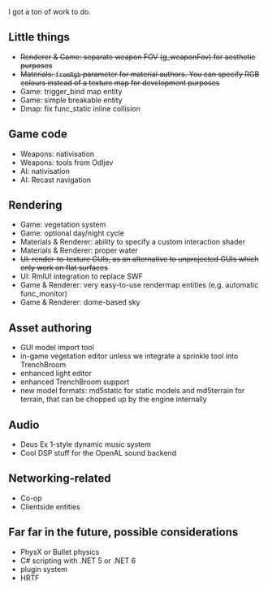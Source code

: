I got a ton of work to do.  

## Little things

* ~~Renderer & Game: separate weapon FOV (g_weaponFov) for aesthetic purposes~~
* ~~Materials: `fromRgb` parameter for material authors. You can specify RGB colours instead of a texture map for development purposes~~
* Game: trigger_bind map entity
* Game: simple breakable entity
* Dmap: fix func_static inline collision

## Game code

* Weapons: nativisation
* Weapons: tools from Odljev
* AI: nativisation
* AI: Recast navigation

## Rendering

* Game: vegetation system
* Game: optional day/night cycle
* Materials & Renderer: ability to specify a custom interaction shader
* Materials & Renderer: proper water
* ~~UI: render-to-texture GUIs, as an alternative to unprojected GUIs which only work on flat surfaces~~
* UI: RmlUI integration to replace SWF
* Game & Renderer: very easy-to-use rendermap entities (e.g. automatic func_monitor)
* Game & Renderer: dome-based sky

## Asset authoring

* GUI model import tool
* in-game vegetation editor unless we integrate a sprinkle tool into TrenchBroom
* enhanced light editor
* enhanced TrenchBroom support
* new model formats: md5static for static models and md5terrain for terrain, that can be chopped up by the engine internally

## Audio

* Deus Ex 1-style dynamic music system
* Cool DSP stuff for the OpenAL sound backend

## Networking-related

* Co-op
* Clientside entities

## Far far in the future, possible considerations

* PhysX or Bullet physics
* C# scripting with .NET 5 or .NET 6
* plugin system
* HRTF
